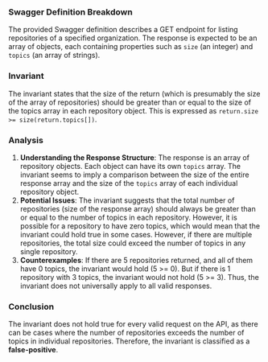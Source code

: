 ### Swagger Definition Breakdown
The provided Swagger definition describes a GET endpoint for listing repositories of a specified organization. The response is expected to be an array of objects, each containing properties such as `size` (an integer) and `topics` (an array of strings). 

### Invariant
The invariant states that the size of the return (which is presumably the size of the array of repositories) should be greater than or equal to the size of the topics array in each repository object. This is expressed as `return.size >= size(return.topics[])`. 

### Analysis
1. **Understanding the Response Structure**: The response is an array of repository objects. Each object can have its own `topics` array. The invariant seems to imply a comparison between the size of the entire response array and the size of the `topics` array of each individual repository object. 
2. **Potential Issues**: The invariant suggests that the total number of repositories (size of the response array) should always be greater than or equal to the number of topics in each repository. However, it is possible for a repository to have zero topics, which would mean that the invariant could hold true in some cases. However, if there are multiple repositories, the total size could exceed the number of topics in any single repository. 
3. **Counterexamples**: If there are 5 repositories returned, and all of them have 0 topics, the invariant would hold (5 >= 0). But if there is 1 repository with 3 topics, the invariant would not hold (5 >= 3). Thus, the invariant does not universally apply to all valid responses. 

### Conclusion
The invariant does not hold true for every valid request on the API, as there can be cases where the number of repositories exceeds the number of topics in individual repositories. Therefore, the invariant is classified as a **false-positive**.

